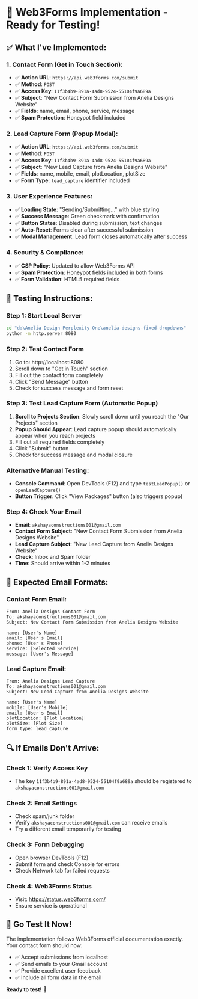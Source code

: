 # 🚀 Web3Forms Implementation - Ready for Testing!

## ✅ **What I've Implemented:**

### 1. **Contact Form (Get in Touch Section):**
- ✅ **Action URL**: `https://api.web3forms.com/submit`
- ✅ **Method**: `POST`
- ✅ **Access Key**: `11f3b4b9-891a-4ad8-9524-55104f9a689a`
- ✅ **Subject**: "New Contact Form Submission from Anelia Designs Website"
- ✅ **Fields**: name, email, phone, service, message
- ✅ **Spam Protection**: Honeypot field included

### 2. **Lead Capture Form (Popup Modal):**
- ✅ **Action URL**: `https://api.web3forms.com/submit`
- ✅ **Method**: `POST`
- ✅ **Access Key**: `11f3b4b9-891a-4ad8-9524-55104f9a689a`
- ✅ **Subject**: "New Lead Capture from Anelia Designs Website"
- ✅ **Fields**: name, mobile, email, plotLocation, plotSize
- ✅ **Form Type**: `lead_capture` identifier included

### 3. **User Experience Features:**
- ✅ **Loading State**: "Sending/Submitting..." with blue styling
- ✅ **Success Message**: Green checkmark with confirmation
- ✅ **Button States**: Disabled during submission, text changes
- ✅ **Auto-Reset**: Forms clear after successful submission
- ✅ **Modal Management**: Lead form closes automatically after success

### 4. **Security & Compliance:**
- ✅ **CSP Policy**: Updated to allow Web3Forms API
- ✅ **Spam Protection**: Honeypot fields included in both forms
- ✅ **Form Validation**: HTML5 required fields

## 🧪 **Testing Instructions:**

### **Step 1: Start Local Server**
```bash
cd "d:\Anelia Design Perplexity One\anelia-designs-fixed-dropdowns"
python -m http.server 8080
```

### **Step 2: Test Contact Form**
1. Go to: http://localhost:8080
2. Scroll down to "Get in Touch" section
3. Fill out the contact form completely
4. Click "Send Message" button
5. Check for success message and form reset

### **Step 3: Test Lead Capture Form (Automatic Popup)**
1. **Scroll to Projects Section**: Slowly scroll down until you reach the "Our Projects" section
2. **Popup Should Appear**: Lead capture popup should automatically appear when you reach projects
3. Fill out all required fields completely
4. Click "Submit" button
5. Check for success message and modal closure

### **Alternative Manual Testing:**
- **Console Command**: Open DevTools (F12) and type `testLeadPopup()` or `openLeadCapture()`
- **Button Trigger**: Click "View Packages" button (also triggers popup)

### **Step 4: Check Your Email**
- **Email**: `akshayaconstructions001@gmail.com`
- **Contact Form Subject**: "New Contact Form Submission from Anelia Designs Website"
- **Lead Capture Subject**: "New Lead Capture from Anelia Designs Website"
- **Check**: Inbox and Spam folder
- **Time**: Should arrive within 1-2 minutes

## 📧 **Expected Email Formats:**

### **Contact Form Email:**
```
From: Anelia Designs Contact Form
To: akshayaconstructions001@gmail.com
Subject: New Contact Form Submission from Anelia Designs Website

name: [User's Name]
email: [User's Email]
phone: [User's Phone]
service: [Selected Service]
message: [User's Message]
```

### **Lead Capture Email:**
```
From: Anelia Designs Lead Capture
To: akshayaconstructions001@gmail.com
Subject: New Lead Capture from Anelia Designs Website

name: [User's Name]
mobile: [User's Mobile]
email: [User's Email]
plotLocation: [Plot Location]
plotSize: [Plot Size]
form_type: lead_capture
```

## 🔍 **If Emails Don't Arrive:**

### **Check 1: Verify Access Key**
- The key `11f3b4b9-891a-4ad8-9524-55104f9a689a` should be registered to `akshayaconstructions001@gmail.com`

### **Check 2: Email Settings**
- Check spam/junk folder
- Verify `akshayaconstructions001@gmail.com` can receive emails
- Try a different email temporarily for testing

### **Check 3: Form Debugging**
- Open browser DevTools (F12)
- Submit form and check Console for errors
- Check Network tab for failed requests

### **Check 4: Web3Forms Status**
- Visit: https://status.web3forms.com/
- Ensure service is operational

## 🚀 **Go Test It Now!**

The implementation follows Web3Forms official documentation exactly. Your contact form should now:
- ✅ Accept submissions from localhost
- ✅ Send emails to your Gmail account
- ✅ Provide excellent user feedback
- ✅ Include all form data in the email

**Ready to test!** 🎯
